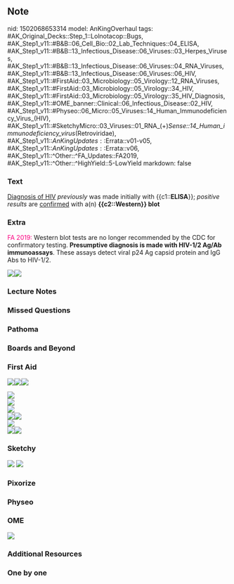 ## Note
nid: 1502068653314
model: AnKingOverhaul
tags: #AK_Original_Decks::Step_1::Lolnotacop::Bugs, #AK_Step1_v11::#B&B::06_Cell_Bio::02_Lab_Techniques::04_ELISA, #AK_Step1_v11::#B&B::13_Infectious_Disease::06_Viruses::03_Herpes_Viruses, #AK_Step1_v11::#B&B::13_Infectious_Disease::06_Viruses::04_RNA_Viruses, #AK_Step1_v11::#B&B::13_Infectious_Disease::06_Viruses::06_HIV, #AK_Step1_v11::#FirstAid::03_Microbiology::05_Virology::12_RNA_Viruses, #AK_Step1_v11::#FirstAid::03_Microbiology::05_Virology::34_HIV, #AK_Step1_v11::#FirstAid::03_Microbiology::05_Virology::35_HIV_Diagnosis, #AK_Step1_v11::#OME_banner::Clinical::06_Infectious_Disease::02_HIV, #AK_Step1_v11::#Physeo::06_Micro::05_Viruses::14_Human_Immunodeficiency_Virus_(HIV), #AK_Step1_v11::#SketchyMicro::03_Viruses::01_RNA_(+)_Sense::14_Human_immunodeficiency_virus_(Retroviridae), #AK_Step1_v11::$AnKingUpdates::$Errata::v01-v05, #AK_Step1_v11::$AnKingUpdates::$Errata::v06, #AK_Step1_v11::^Other::^FA_Updates::FA2019, #AK_Step1_v11::^Other::^HighYield::5-LowYield
markdown: false

### Text
<u>Diagnosis of HIV</u> *previously* was made initially with
{{c1::<b>ELISA</b>}}; <i>positive results</i> are <u>confirmed</u>
with a(n) <b>{{c2::Western}} blot</b>

### Extra
<font color="#FC0280">FA 2019:</font> <span data-markjs="true"
class="amboss-mark amboss-mark-single" data-phrase-id="NS0--2"
data-phrase-term="Western blot" id="mark-6">Western blot</span>
tests are no longer recommended by the <span data-markjs="true"
class="amboss-mark amboss-mark-single" data-phrase-id="NlX-Cy"
data-phrase-term="CDC" id="mark-16">CDC</span> for
<span data-markjs="true" class="amboss-mark amboss-mark-single"
data-phrase-id="b9bHND" data-phrase-term="confirmatory testing" id=
"mark-1">confirmatory testing</span>. <b>Presumptive diagnosis is
made with <span data-markjs="true" class=
"amboss-mark amboss-mark-single" data-phrase-id="Dj01cT"
data-phrase-term="HIV" id="mark-13">HIV</span>-1/2 Ag/Ab
immunoassays</b>. These assays detect viral <span data-markjs=
"true" class="amboss-mark amboss-mark-single" data-phrase-id=
"BqXz0z" data-phrase-term="p24" id="mark-17">p24</span> Ag
<span data-markjs="true" class="amboss-mark amboss-mark-single"
data-phrase-id="T3X63B" data-phrase-term="capsid" id=
"mark-7">capsid</span> protein and <span data-markjs="true" class=
"amboss-mark amboss-mark-single" data-phrase-id="drboTE"
data-phrase-term="IgG" id="mark-18">IgG</span> Abs to
<span data-markjs="true" class="amboss-mark amboss-mark-single"
data-phrase-id="Dj01cT" data-phrase-term="HIV" id=
"mark-14">HIV</span>-1/2.
<div><img src="paste-17660905521580.jpg" draggable=
"false"><img src="paste-17695265259950.jpg" draggable=
"false"></div>

### Lecture Notes


### Missed Questions


### Pathoma


### Boards and Beyond


### First Aid
<img src="paste-76338748719107.jpg"><img src=
"paste-231765025226755.jpg"><img src="paste-86719684673539.jpg">
<div>
  <div><img src="paste-34080565493763.jpg"></div>
  <div><img src="paste-65846143614979.jpg"></div>
  <div><img src="paste-76334453751811.jpg"></div>
  <div><img src="paste-80693845557251%20(1).jpg"><img src=
  "paste-82424717377539.jpg"></div>
  <div><img src="paste-290790760775683.jpg"></div>
  <div>
    <div>
      <div><img src="paste-49795850829827.jpg"><img src=
      "paste-76338748719107.jpg"></div>
    </div>
  </div>
</div>

### Sketchy
<img src="paste-224708393959427.jpg"> <img src=
"paste-8060e2af8b521ea5e9c88803b300f4e1c9feae52.png">

### Pixorize


### Physeo


### OME
<div class="ome-widget">
  <a href=
  "https://onlinemeded.org/spa/infectious-disease/hiv/acquire?ref=anki">
  <img src="_OME_AnkiFlashcards_Lesson_6.png"></a>
</div>

### Additional Resources


### One by one


